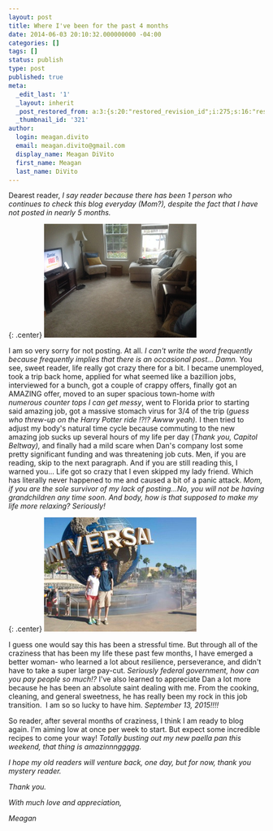 ```yaml
---
layout: post
title: Where I've been for the past 4 months
date: 2014-06-03 20:10:32.000000000 -04:00
categories: []
tags: []
status: publish
type: post
published: true
meta:
  _edit_last: '1'
  _layout: inherit
  _post_restored_from: a:3:{s:20:"restored_revision_id";i:275;s:16:"restored_by_user";i:1;s:13:"restored_time";i:1401834810;}
  _thumbnail_id: '321'
author:
  login: meagan.divito
  email: meagan.divito@gmail.com
  display_name: Meagan DiVito
  first_name: Meagan
  last_name: DiVito
---
```

Dearest reader,
<em>I say reader because there has been 1 person who continues to check this blog everyday (Mom?), despite the fact that I have not posted in nearly 5 months. </em>

{: .center}
![for the cLove of Garlic - Where I Have Been](/images/where/where_1.jpg)

I am so very sorry for not posting. At all. <em>I can't write the word frequently because frequently implies that there is an occasional post... Damn. </em>You see, sweet reader, life really got crazy there for a bit. I became unemployed, took a trip back home, applied for what seemed like a bazillion jobs, interviewed for a bunch, got a couple of crappy offers, finally got an AMAZING offer, moved to an super spacious town-home <em>with numerous counter tops I can get messy</em>, went to Florida prior to starting said amazing job, got a massive stomach virus for 3/4 of the trip (<em>guess who threw-up on the Harry Potter ride !?!? Awww yeah). </em>I then tried to adjust my body's natural time cycle because commuting to the new amazing job sucks up several hours of my life per day (<em>Thank you, Capitol Beltway),</em> and finally had a mild scare when Dan's company lost some pretty significant funding and was threatening job cuts. Men, if you are reading, skip to the next paragraph. And if you are still reading this, I warned you... Life got so crazy that I even skipped my lady friend. Which has literally never happened to me and caused a bit of a panic attack. <em>Mom, if you are the sole survivor of my lack of posting...No, you will not be having grandchildren any time soon. And body, how is that supposed to make my life more relaxing? Seriously!</em>

{: .center}
![for the cLove of Garlic - Where I Have Been ](/images/where/where_2.jpg)

I guess one would say this has been a stressful time. But through all of the craziness that has been my life these past few months, I have emerged a better woman- who learned a lot about resilience, perseverance, and didn't have to take a super large pay-cut. <em>Seriously federal government, how can you pay people so much!? </em>I've also learned to appreciate Dan a lot more because he has been an absolute saint dealing with me. From the cooking, cleaning, and general sweetness, he has really been my rock in this job transition.  I am so so lucky to have him. <em>September 13, 2015!!!!</em>

So reader, after several months of craziness, I think I am ready to blog again. I'm aiming low at once per week to start. But expect some incredible recipes to come your way! <em>Totally busting out my new paella pan this weekend, that thing is amazinnnggggg.

I hope my old readers will venture back, one day, but for now, thank you mystery reader. 

<em>Thank you. </em>

With much love and appreciation,

Meagan
